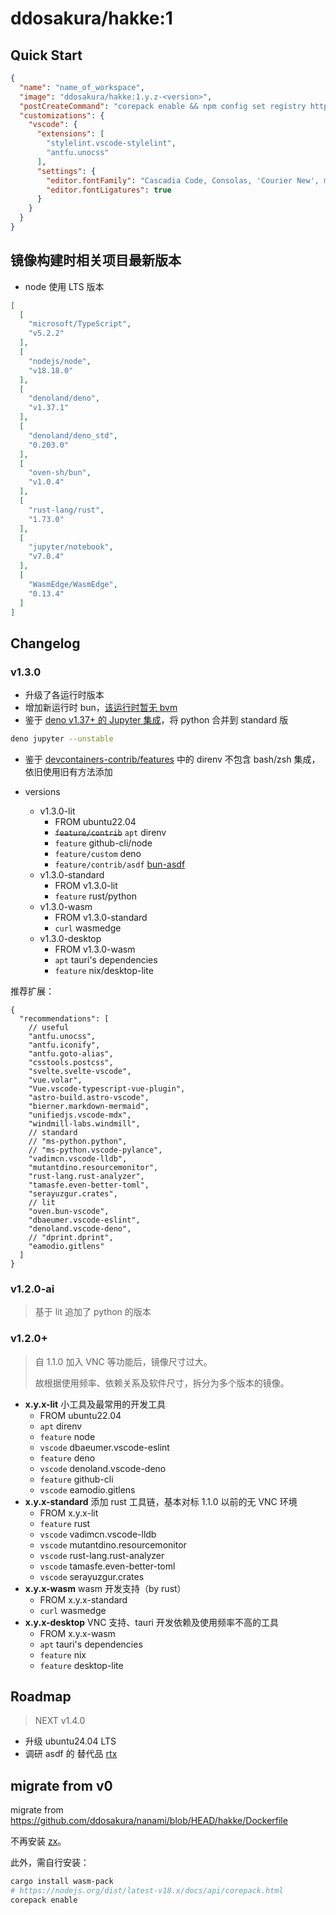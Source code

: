 # ddosakura/hakke:1

## Quick Start

```json
{
  "name": "name_of_workspace",
  "image": "ddosakura/hakke:1.y.z-<version>",
  "postCreateCommand": "corepack enable && npm config set registry http://mirrors.tencent.com/npm/",
  "customizations": {
    "vscode": {
      "extensions": [
        "stylelint.vscode-stylelint",
        "antfu.unocss"
      ],
      "settings": {
        "editor.fontFamily": "Cascadia Code, Consolas, 'Courier New', monospace",
        "editor.fontLigatures": true
      }
    }
  }
}
```

## 镜像构建时相关项目最新版本

- node 使用 LTS 版本

```json
[
  [
    "microsoft/TypeScript",
    "v5.2.2"
  ],
  [
    "nodejs/node",
    "v18.18.0"
  ],
  [
    "denoland/deno",
    "v1.37.1"
  ],
  [
    "denoland/deno_std",
    "0.203.0"
  ],
  [
    "oven-sh/bun",
    "v1.0.4"
  ],
  [
    "rust-lang/rust",
    "1.73.0"
  ],
  [
    "jupyter/notebook",
    "v7.0.4"
  ],
  [
    "WasmEdge/WasmEdge",
    "0.13.4"
  ]
]
```

## Changelog

### v1.3.0

- 升级了各运行时版本
- 增加新运行时
  bun，[该运行时暂无 bvm](https://github.com/oven-sh/bun/issues/3917)
- 鉴于 [deno v1.37+ 的 Jupyter 集成](https://deno.com/blog/v1.37)，将 python
  合并到 standard 版

```bash
deno jupyter --unstable
```

- 鉴于
  [devcontainers-contrib/features](https://github.com/devcontainers-contrib/features/blob/main/src/direnv/README.md)
  中的 direnv 不包含 bash/zsh 集成，依旧使用旧有方法添加

- versions
  - v1.3.0-lit
    - FROM ubuntu22.04
    - ~~`feature/contrib`~~ `apt` direnv
    - `feature` github-cli/node
    - `feature/custom` deno
    - `feature/contrib/asdf` [bun-asdf](https://github.com/cometkim/asdf-bun)
  - v1.3.0-standard
    - FROM v1.3.0-lit
    - `feature` rust/python
  - v1.3.0-wasm
    - FROM v1.3.0-standard
    - `curl` wasmedge
  - v1.3.0-desktop
    - FROM v1.3.0-wasm
    - `apt` tauri's dependencies
    - `feature` nix/desktop-lite

推荐扩展：

```jsonc
{
  "recommendations": [
    // useful
    "antfu.unocss",
    "antfu.iconify",
    "antfu.goto-alias",
    "csstools.postcss",
    "svelte.svelte-vscode",
    "vue.volar",
    "Vue.vscode-typescript-vue-plugin",
    "astro-build.astro-vscode",
    "bierner.markdown-mermaid",
    "unifiedjs.vscode-mdx",
    "windmill-labs.windmill",
    // standard
    // "ms-python.python",
    // "ms-python.vscode-pylance",
    "vadimcn.vscode-lldb",
    "mutantdino.resourcemonitor",
    "rust-lang.rust-analyzer",
    "tamasfe.even-better-toml",
    "serayuzgur.crates",
    // lit
    "oven.bun-vscode",
    "dbaeumer.vscode-eslint",
    "denoland.vscode-deno",
    // "dprint.dprint",
    "eamodio.gitlens"
  ]
}
```

### v1.2.0-ai

> 基于 lit 追加了 python 的版本

### v1.2.0+

> 自 1.1.0 加入 VNC 等功能后，镜像尺寸过大。
>
> 故根据使用频率、依赖关系及软件尺寸，拆分为多个版本的镜像。

- **x.y.x-lit** 小工具及最常用的开发工具
  - FROM ubuntu22.04
  - `apt` direnv
  - `feature` node
  - `vscode` dbaeumer.vscode-eslint
  - `feature` deno
  - `vscode` denoland.vscode-deno
  - `feature` github-cli
  - `vscode` eamodio.gitlens
- **x.y.x-standard** 添加 rust 工具链，基本对标 1.1.0 以前的无 VNC 环境
  - FROM x.y.x-lit
  - `feature` rust
  - `vscode` vadimcn.vscode-lldb
  - `vscode` mutantdino.resourcemonitor
  - `vscode` rust-lang.rust-analyzer
  - `vscode` tamasfe.even-better-toml
  - `vscode` serayuzgur.crates
- **x.y.x-wasm** wasm 开发支持（by rust）
  - FROM x.y.x-standard
  - `curl` wasmedge
- **x.y.x-desktop** VNC 支持、tauri 开发依赖及使用频率不高的工具
  - FROM x.y.x-wasm
  - `apt` tauri's dependencies
  - `feature` nix
  - `feature` desktop-lite

## Roadmap

> NEXT v1.4.0

- 升级 ubuntu24.04 LTS
- 调研 asdf 的 替代品 [rtx](https://github.com/jdx/rtx)

## migrate from v0

migrate from https://github.com/ddosakura/nanami/blob/HEAD/hakke/Dockerfile

不再安装
[zx](https://www.google.com.hk/url?sa=t&rct=j&q=&esrc=s&source=web&cd=&cad=rja&uact=8&ved=2ahUKEwjzioe-kaH7AhUh7XMBHaChA4oQFnoECAYQAQ&url=https%3A%2F%2Fgithub.com%2Fgoogle%2Fzx&usg=AOvVaw2W-PF0Jz1kvPSWz0llV21B)。

此外，需自行安装：

```bash
cargo install wasm-pack
# https://nodejs.org/dist/latest-v18.x/docs/api/corepack.html
corepack enable
```
